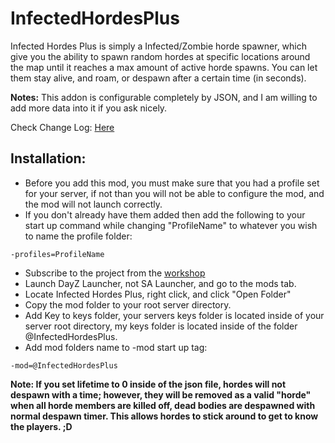 # InfectedHordesPlus

Infected Hordes Plus is simply a Infected/Zombie horde spawner, which give you the ability to spawn random hordes at specific locations around the map until it reaches a max amount of active horde spawns. You can let them stay alive, and roam, or despawn after a certain time (in seconds).

**Notes:**
This addon is configurable completely by JSON, and I am willing to add more data into it if you ask nicely.

Check Change Log: [Here](https://github.com/VanillaPlusPlus/InfectedHordesPlus/releases)

## Installation:
- Before you add this mod, you must make sure that you had a profile set for your server, if not than you will not be able to configure the mod, and the mod will not launch correctly.
- If you don't already have them added then add the following to your start up command while changing "ProfileName" to whatever you wish to name the profile folder:
```
-profiles=ProfileName
```

- Subscribe to the project from the [workshop](https://steamcommunity.com/sharedfiles/filedetails/?id=1733084281)
- Launch DayZ Launcher, not SA Launcher, and go to the mods tab.
- Locate Infected Hordes Plus, right click, and click "Open Folder"
- Copy the mod folder to your root server directory.
- Add Key to keys folder, your servers keys folder is located inside of your server root directory, my keys folder is located inside of the folder @InfectedHordesPlus.
- Add mod folders name to -mod start up tag:
```
-mod=@InfectedHordesPlus
```

**Note: If you set lifetime to 0 inside of the json file, hordes will not despawn with a time; however, they will be removed as a valid "horde" when all horde members are killed off, dead bodies are despawned with normal despawn timer. This allows hordes to stick around to get to know the players. ;D**
